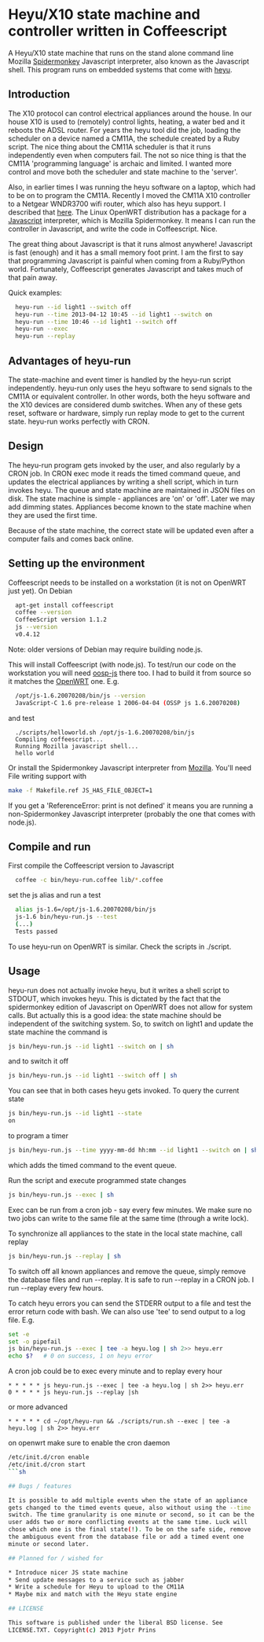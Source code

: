# Heyu/X10 state machine and controller written in Coffeescript

A Heyu/X10 state machine that runs on the stand alone command line Mozilla
[Spidermonkey](https://developer.mozilla.org/en-US/docs/SpiderMonkey/Introduction_to_the_JavaScript_shell)
Javascript interpreter, also known as the Javascript shell. This
program runs on
embedded systems that come with [heyu](http://www.heyu.org/).

## Introduction

The X10 protocol can control electrical appliances around the house.
In our house X10 is used to (remotely) control lights, heating, a
water bed and it reboots the ADSL router. For years the heyu tool did
the job, loading the scheduler on a device named a CM11A, the schedule
created by a Ruby script. The nice thing about the CM11A scheduler is
that it runs independently even when computers fail. The not so nice
thing is that the CM11A 'programming language' is archaic and limited.
I wanted more control and move both the scheduler and state machine to
the 'server'.

Also, in earlier times I was running the heyu software on a laptop, which had
to be on to program the CM11A. Recently I moved the CM11A X10 controller to a Netgear
WNDR3700 wifi router, which also has heyu support. I described that
[here](http://thebird.nl/hardware/OpenWRT_On_Netgear_WNDR3700.html).
The Linux OpenWRT distribution has a package for a
[Javascript](http://www.ossp.org/pkg/lib/js/)
interpreter, which is Mozilla Spidermonkey. It means I can run the controller in
Javascript, and write the code in Coffeescript. Nice.

The great thing about Javascript is that it runs almost anywhere!
Javascript is fast (enough) and it has a small memory foot print.  I
am the first to say that programming Javascript is painful when coming
from a Ruby/Python world. Fortunately, Coffeescript generates
Javascript and takes much of that pain away.

Quick examples:

```sh
  heyu-run --id light1 --switch off
  heyu-run --time 2013-04-12 10:45 --id light1 --switch on
  heyu-run --time 10:46 --id light1 --switch off
  heyu-run --exec
  heyu-run --replay
```

## Advantages of heyu-run

The state-machine and event timer is handled by the heyu-run script
independently. heyu-run only uses the heyu software to send signals to
the CM11A or equivalent controller. In other words, both the heyu
software and the X10 devices are considered dumb switches.  When any
of these gets reset, software or hardware, simply run replay mode to
get to the current state. heyu-run works perfectly with CRON.

## Design

The heyu-run program gets invoked by the user, and also regularly by a
CRON job. In CRON exec mode it reads the timed command queue, and
updates the electrical appliances by writing a shell script, which in
turn invokes heyu. The queue and state machine are maintained in JSON
files on disk. The state machine is simple - appliances are 'on' or
'off'. Later we may add dimming states. Appliances become known to the
state machine when they are used the first time.

Because of the state machine, the correct state will be updated even after a
computer fails and comes back online.

## Setting up the environment

Coffeescript needs to be installed on a workstation (it is not on
OpenWRT just yet). On Debian

```sh
  apt-get install coffeescript
  coffee --version
  CoffeeScript version 1.1.2
  js --version
  v0.4.12
```

Note: older versions of Debian may require building node.js.

This will install Coffeescript (with node.js). To test/run our code on
the workstation you will need
[oosp-js](http://www.ossp.org/pkg/lib/js/) there too. I had to build
it from source so it matches the
[OpenWRT](https://dev.openwrt.org/browser/packages/libs/ossp-js/Makefile?rev=24343) one. E.g.

```sh
  /opt/js-1.6.20070208/bin/js --version
  JavaScript-C 1.6 pre-release 1 2006-04-04 (OSSP js 1.6.20070208)
```

and test

```
  ./scripts/helloworld.sh /opt/js-1.6.20070208/bin/js
  Compiling coffeescript...
  Running Mozilla javascript shell...
  hello world
```

Or install the Spidermonkey Javascript interpreter from
[Mozilla](https://developer.mozilla.org/en/docs/SpiderMonkey). You'll
need File writing support with

```sh
make -f Makefile.ref JS_HAS_FILE_OBJECT=1
```

If you get a 'ReferenceError: print is not defined' it means you are
running a non-Spidermonkey Javascript interpreter (probably the one that
comes with node.js).

## Compile and run

First compile the Coffeescript version to Javascript

```sh
  coffee -c bin/heyu-run.coffee lib/*.coffee
```

set the js alias and run a test

```sh
  alias js-1.6=/opt/js-1.6.20070208/bin/js
  js-1.6 bin/heyu-run.js --test
  (...)
  Tests passed
```

To use heyu-run on OpenWRT is similar. Check the scripts in ./script.

## Usage

heyu-run does not actually invoke heyu, but it writes a shell script
to STDOUT, which invokes heyu. This is dictated by the fact that the
spidermonkey edition of Javascript on OpenWRT does not allow for
system calls. But actually this is a good idea: the state machine should
be independent of the switching system. So, to switch on light1 and
update the state machine the command is

```sh
js bin/heyu-run.js --id light1 --switch on | sh
```

and to switch it off

```sh
js bin/heyu-run.js --id light1 --switch off | sh
```

You can see that in both cases heyu gets invoked.  To query the
current state

```sh
js bin/heyu-run.js --id light1 --state 
on
```

to program a timer 

```sh
js bin/heyu-run.js --time yyyy-mm-dd hh:mm --id light1 --switch on | sh
```

which adds the timed command to the event queue.

Run the script and execute programmed state changes

```sh
js bin/heyu-run.js --exec | sh
```

Exec can be run from a cron job - say every few minutes. We make sure
no two jobs can write to the same file at the same time (through
a write lock).

To synchronize all appliances to the state in the local state machine, call
replay

```sh
js bin/heyu-run.js --replay | sh
```

To switch off all known appliances and remove the queue, simply remove
the database files and run --replay. It is safe to run --replay in a
CRON job. I run --replay every few hours.

To catch heyu errors you can send the STDERR output to a file and test the
error return code with bash. We can also use 'tee' to send output to a
log file. E.g.

```bash
set -e
set -o pipefail
js bin/heyu-run.js --exec | tee -a heyu.log | sh 2>> heyu.err
echo $?   # 0 on success, 1 on heyu error
```

A cron job could be to exec every minute and to replay every hour

```cron
* * * * * js heyu-run.js --exec | tee -a heyu.log | sh 2>> heyu.err
0 * * * * js heyu-run.js --replay |sh
```

or more advanced

```cron
* * * * * cd ~/opt/heyu-run && ./scripts/run.sh --exec | tee -a heyu.log | sh 2>> heyu.err
```

on openwrt make sure to enable the cron daemon 

```sh
/etc/init.d/cron enable
/etc/init.d/cron start
```sh

## Bugs / features

It is possible to add multiple events when the state of an appliance
gets changed to the timed events queue, also without using the --time
switch. The time granularity is one minute or second, so it can be the
user adds two or more conflicting events at the same time. Luck will
chose which one is the final state(!). To be on the safe side, remove
the ambiguous event from the database file or add a timed event one
minute or second later.

## Planned for / wished for

* Introduce nicer JS state machine
* Send update messages to a service such as jabber
* Write a schedule for Heyu to upload to the CM11A
* Maybe mix and match with the Heyu state engine

## LICENSE

This software is published under the liberal BSD license. See
LICENSE.TXT. Copyright(c) 2013 Pjotr Prins

